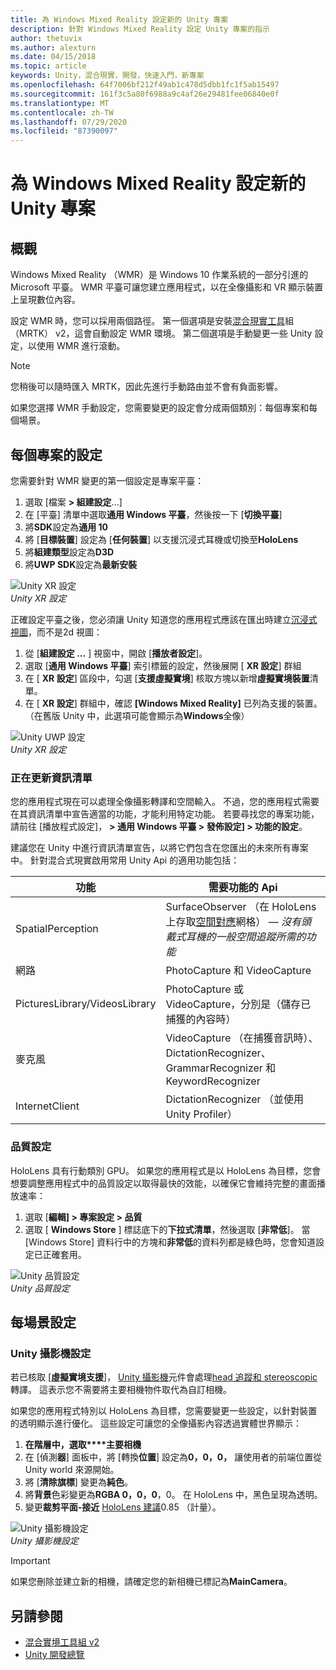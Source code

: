 ```yaml
---
title: 為 Windows Mixed Reality 設定新的 Unity 專案
description: 針對 Windows Mixed Reality 設定 Unity 專案的指示
author: thetuvix
ms.author: alexturn
ms.date: 04/15/2018
ms.topic: article
keywords: Unity，混合現實，開發，快速入門，新專案
ms.openlocfilehash: 64f7006bf212f49ab1c478d5dbb1fc1f5ab15497
ms.sourcegitcommit: 161f3c5a80f6988a9c4af26e29481fee06840e0f
ms.translationtype: MT
ms.contentlocale: zh-TW
ms.lasthandoff: 07/29/2020
ms.locfileid: "87390097"
---
```

# <a name="configure-a-new-unity-project-for-windows-mixed-reality"></a>為 Windows Mixed Reality 設定新的 Unity 專案 

## <a name="overview"></a>概觀

Windows Mixed Reality （WMR）是 Windows 10 作業系統的一部分引進的 Microsoft 平臺。 WMR 平臺可讓您建立應用程式，以在全像攝影和 VR 顯示裝置上呈現數位內容。

設定 WMR 時，您可以採用兩個路徑。 第一個選項是安裝[混合現實工具](https://microsoft.github.io/MixedRealityToolkit-Unity/Documentation/GettingStartedWithTheMRTK.html)組（MRTK） v2，這會自動設定 WMR 環境。 第二個選項是手動變更一些 Unity 設定，以使用 WMR 進行滾動。 

> [!NOTE]
> 您稍後可以隨時匯入 MRTK，因此先進行手動路由並不會有負面影響。

如果您選擇 WMR 手動設定，您需要變更的設定會分成兩個類別：每個專案和每個場景。

## <a name="per-project-settings"></a>每個專案的設定

您需要針對 WMR 變更的第一個設定是專案平臺： 
1. 選取 [檔案 **> 組建設定**...]
2. 在 [平臺] 清單中選取**通用 Windows 平臺**，然後按一下 [**切換平臺**]
3. 將**SDK**設定為**通用 10**
4. 將 [**目標裝置**] 設定為 [**任何裝置**] 以支援沉浸式耳機或切換至**HoloLens**
5. 將**組建類型**設定為**D3D**
6. 將**UWP SDK**設定為**最新安裝**

![Unity XR 設定](images/unity-uwp-settings.png)<br>
*Unity XR 設定*

正確設定平臺之後，您必須讓 Unity 知道您的應用程式應該在匯出時建立[沉浸式視圖](app-views.md)，而不是2d 視圖：
1. 從 [**組建設定 ...** ] 視窗中，開啟 [**播放者設定**]。
2. 選取 [**通用 Windows 平臺**] 索引標籤的設定，然後展開 [ **XR 設定**] 群組
3. 在 [ **XR 設定**] 區段中，勾選 [**支援虛擬實境**] 核取方塊以新增**虛擬實境裝置**清單。
4. 在 [ **XR 設定**] 群組中，確認 **[Windows Mixed Reality]** 已列為支援的裝置。 （在舊版 Unity 中，此選項可能會顯示為**Windows**全像）

![Unity UWP 設定](images/xrsettings.png)<br>
*Unity XR 設定*

### <a name="updating-the-manifest"></a>正在更新資訊清單

您的應用程式現在可以處理全像攝影轉譯和空間輸入。 不過，您的應用程式需要在其資訊清單中宣告適當的功能，才能利用特定功能。 若要尋找您的專案功能，請前往 [播放程式設定]， **> 通用 Windows 平臺 > 發佈設定] > 功能的設定**。 

建議您在 Unity 中進行資訊清單宣告，以將它們包含在您匯出的未來所有專案中。 針對混合式現實啟用常用 Unity Api 的適用功能包括：

|  功能  |  需要功能的 Api | 
|----------|----------|
|  SpatialPerception  |  SurfaceObserver （在 HoloLens 上存取[空間對應](spatial-mapping.md)網格） &mdash; *沒有頭戴式耳機的一般空間追蹤所需的功能* | 
|  網路  |  PhotoCapture 和 VideoCapture | 
|  PicturesLibrary/VideosLibrary  |  PhotoCapture 或 VideoCapture，分別是（儲存已捕獲的內容時） | 
|  麥克風  |  VideoCapture （在捕獲音訊時）、DictationRecognizer、GrammarRecognizer 和 KeywordRecognizer | 
|  InternetClient  |  DictationRecognizer （並使用 Unity Profiler） | 

### <a name="quality-settings"></a>品質設定

HoloLens 具有行動類別 GPU。 如果您的應用程式是以 HoloLens 為目標，您會想要調整應用程式中的品質設定以取得最快的效能，以確保它會維持完整的畫面播放速率：
1. 選取 [**編輯] > 專案設定 > 品質**
2. 選取 [ **Windows Store** ] 標誌底下的**下拉式清單**，然後選取 [**非常低**]。 當 [Windows Store] 資料行中的方塊和**非常低**的資料列都是綠色時，您會知道設定已正確套用。

![Unity 品質設定](images/getting-started-unity-quality-settings.jpg)<br>
*Unity 品質設定*

## <a name="per-scene-settings"></a>每場景設定

### <a name="unity-camera-settings"></a>Unity 攝影機設定

若已核取 [**虛擬實境支援**]， [Unity 攝影機](camera-in-unity.md)元件會處理[head 追蹤和 stereoscopic](rendering.md)轉譯。 這表示您不需要將主要相機物件取代為自訂相機。

如果您的應用程式特別以 HoloLens 為目標，您需要變更一些設定，以針對裝置的透明顯示進行優化。 這些設定可讓您的全像攝影內容透過實體世界顯示：
1. **在階層中，選取****主要相機**
2. 在 [偵測**器**] 面板中，將 [轉換**位置**] 設定為**0，0，0，** 讓使用者的前端位置從 Unity world 來源開始。
3. 將 [**清除旗標**] 變更為**純色**。
4. 將**背景**色彩變更為**RGBA 0，0，0**，0。 在 HoloLens 中，黑色呈現為透明。
5. 變更**裁剪平面-接近** [HoloLens 建議](camera-in-unity.md#clip-planes)0.85 （計量）。

![Unity 攝影機設定](images/Unitycamerasettings.png)<br>
*Unity 攝影機設定*

> [!IMPORTANT]
> 如果您刪除並建立新的相機，請確定您的新相機已標記為**MainCamera**。

## <a name="see-also"></a>另請參閱
* [混合實境工具組 v2](mrtk-getting-started.md)
* [Unity 開發總覽](unity-development-overview.md)
